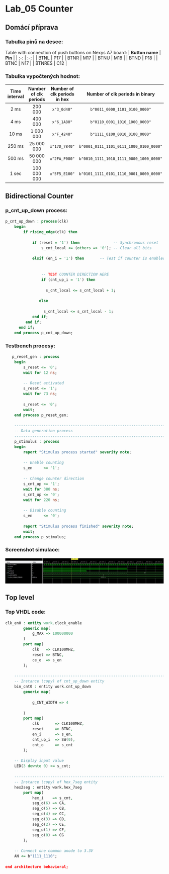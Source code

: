 
# Lab_05 Counter

## Domácí příprava

### Tabulka pinů na desce:
Table with connection of push buttons on Nexys A7 board:
 | **Button name** | **Pin** | 
   | :-: | :-: |
   | BTNL | P17 | 
   | BTNR | M17 |
   | BTNU | M18 | 
   | BTND | P18 | 
   | BTNC | N17 | 
   | BTNRES | C12 |

### Tabulka vypočtených hodnot:

| **Time interval** | **Number of clk periods** | **Number of clk periods in hex** | **Number of clk periods in binary** |
   | :-: | :-: | :-: | :-: |
   | 2&nbsp;ms | 200 000 | `x"3_0d40"` | `b"0011_0000_1101_0100_0000"` |
   | 4&nbsp;ms | 400 000 | `x"6_1A80"` | `b"0110_0001_1010_1000_0000"` |
   | 10&nbsp;ms | 1 000 000 | `x"F_4240"` | `b"1111_0100_0010_0100_0000"` |
   | 250&nbsp;ms | 25 000 000 | `x"17D_7840"` | `b"0001_0111_1101_0111_1000_0100_0000"` |
   | 500&nbsp;ms | 50 000 000 | `x"2FA_F080"` | `b"0010_1111_1010_1111_0000_1000_0000"` |
   | 1&nbsp;sec | 100 000 000 | `x"5F5_E100"` | `b"0101_1111_0101_1110_0001_0000_0000"` |

## Bidirectional Counter

### p_cnt_up_down process:

```vhdl
p_cnt_up_down : process(clk)
    begin
        if rising_edge(clk) then
        
            if (reset = '1') then               -- Synchronous reset
                s_cnt_local <= (others => '0'); -- Clear all bits

            elsif (en_i = '1') then       -- Test if counter is enabled


                -- TEST COUNTER DIRECTION HERE
                if (cnt_up_i = '1') then
                
                  s_cnt_local <= s_cnt_local + 1;
 
               else 
                 
                 s_cnt_local <= s_cnt_local - 1;
            end if;
         end if;
      end if;
    end process p_cnt_up_down;
```
   
   ### Testbench procesy:
   
```vhdl
   p_reset_gen : process
    begin
        s_reset <= '0';
        wait for 12 ns;
        
        -- Reset activated
        s_reset <= '1';
        wait for 73 ns;

        s_reset <= '0';
        wait;
    end process p_reset_gen;

    --------------------------------------------------------------------
    -- Data generation process
    --------------------------------------------------------------------
    p_stimulus : process
    begin
        report "Stimulus process started" severity note;

        -- Enable counting
        s_en     <= '1';
        
        -- Change counter direction
        s_cnt_up <= '1';
        wait for 380 ns;
        s_cnt_up <= '0';
        wait for 220 ns;

        -- Disable counting
        s_en     <= '0';

        report "Stimulus process finished" severity note;
        wait;
    end process p_stimulus;
```

### Screenshot simulace:

![screenshot](https://github.com/JanMostecky/Digital-electronics-1/blob/main/pictures/cvika%2005.JPG)

## Top level

### Top VHDL code: 

```vhdl
clk_en0 : entity work.clock_enable
        generic map(
            g_MAX => 100000000
        )
        port map(
            clk   => CLK100MHZ,
            reset => BTNC,
            ce_o  => s_en
        );

    --------------------------------------------------------------------
    -- Instance (copy) of cnt_up_down entity
    bin_cnt0 : entity work.cnt_up_down
        generic map(
        
            g_CNT_WIDTH => 4
            
        )
        port map(
            clk       => CLK100MHZ,
            reset     => BTNC,
            en_i      => s_en,
            cnt_up_i  => SW(0),
            cnt_o     => s_cnt
        );

    -- Display input value
    LED(3 downto 0) <= s_cnt;

    --------------------------------------------------------------------
    -- Instance (copy) of hex_7seg entity
    hex2seg : entity work.hex_7seg
        port map(
            hex_i    => s_cnt,
            seg_o(6) => CA,
            seg_o(5) => CB,
            seg_o(4) => CC,
            seg_o(3) => CD,
            seg_o(2) => CE,
            seg_o(1) => CF,
            seg_o(0) => CG
        );

    -- Connect one common anode to 3.3V
    AN <= b"1111_1110";

end architecture behavioral;
```
